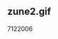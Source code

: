 <article><h2>zune2.gif</h2><time><span class="day">7</span><span class="month">12</span><span class="year">2006</span></time></article>